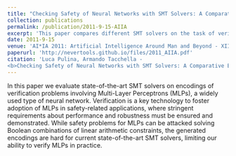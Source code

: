 ```yaml
---
title: "Checking Safety of Neural Networks with SMT Solvers: A Comparative Evaluation"
collection: publications
permalink: /publication/2011-9-15-AIIA
excerpt: 'This paper compares different SMT solvers on the task of verifying neural networks.'
date: 2011-9-15
venue: 'AI*IA 2011: Artificial Intelligence Around Man and Beyond - XIIth International Conference of the Italian Association for Artificial Intelligence'
paperurl: 'http://nevertools.github.io/files/2011_AIIA.pdf'
citation: 'Luca Pulina, Armando Tacchella -
<b>Checking Safety of Neural Networks with SMT Solvers: A Comparative Evaluation</b>. AI*IA 2011: 127-138'
---
```


In this paper we evaluate state-of-the-art SMT solvers on encodings of
verification problems involving Multi-Layer Perceptrons (MLPs), a widely used
type of neural network. Verification is a key technology to foster adoption of MLPs
in safety-related applications, where stringent requirements about performance and
robustness must be ensured and demonstrated. While safety problems for MLPs can
be attacked solving Boolean combinations of linear arithmetic constraints, the generated encodings are hard for current state-of-the-art SMT solvers, limiting our ability
to verify MLPs in practice.


